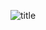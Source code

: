 ![title](https://user-images.githubusercontent.com/62719703/210278319-233458ac-5676-42b2-982f-2d467cbabce4.png)

